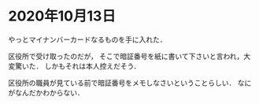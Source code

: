 # 2020年10月13日 


やっとマイナンバーカードなるものを手に入れた．


区役所で受け取ったのだが，
そこで暗証番号を紙に書いて下さいと言われ，大変驚いた．
しかもそれは本人控えだそう．


区役所の職員が見ている前で暗証番号をメモしなさいということらしい．
なにがなんだかわからない．
